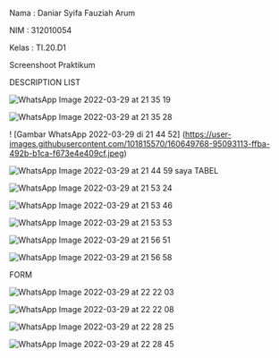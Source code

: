 Nama : Daniar Syifa Fauziah Arum

NIM : 312010054

Kelas : TI.20.D1

Screenshoot Praktikum 

DESCRIPTION LIST

![WhatsApp Image 2022-03-29 at 21 35 19](https://user-images.githubusercontent.com/101815570/160649849-57da59d0-7dfd-4ed9-9922-635929740576.jpeg)

![WhatsApp Image 2022-03-29 at 21 35 28](https://user-images.githubusercontent.com/101815570/160651682-09491b37-067a-4a37-bd5a-00dd7fb8bb21.jpeg)

! [Gambar WhatsApp 2022-03-29 di 21 44 52] (https://user-images.githubusercontent.com/101815570/160649768-95093113-ffba-492b-b1ca-f673e4e409cf.jpeg)

![WhatsApp Image 2022-03-29 at 21 44 59](https://user-images.githubusercontent.com/101815570/160650003-e63be698-7031-42eb-b1a1-a1083871d20d.jpeg)
saya
TABEL

![WhatsApp Image 2022-03-29 at 21 53 24](https://user-images.githubusercontent.com/101815570/160650075-d0786155-bd05-4522-ba18-5329de57171b.jpeg)

![WhatsApp Image 2022-03-29 at 21 53 46](https://user-images.githubusercontent.com/101815570/160650113-80199b52-cbdf-4cea-9097-88444405d3d8.jpeg)

![WhatsApp Image 2022-03-29 at 21 53 53](https://user-images.githubusercontent.com/101815570/160650260-cd140165-61ed-44a3-885f-af264f4c053b.jpeg)

![WhatsApp Image 2022-03-29 at 21 56 51](https://user-images.githubusercontent.com/101815570/160650291-57f81efc-6257-4d7c-9f2b-32c517b9caf5.jpeg)

![WhatsApp Image 2022-03-29 at 21 56 58](https://user-images.githubusercontent.com/101815570/160650329-57d76c25-944f-43af-98d9-63bf6df0f9d4.jpeg)

FORM

![WhatsApp Image 2022-03-29 at 22 22 03](https://user-images.githubusercontent.com/101815570/160650442-09f04dc4-201c-4e72-8aff-89657a934c1a.jpeg)

![WhatsApp Image 2022-03-29 at 22 22 08](https://user-images.githubusercontent.com/101815570/160650490-f3217456-c091-4367-9457-6b4309038d0e.jpeg)

![WhatsApp Image 2022-03-29 at 22 28 25](https://user-images.githubusercontent.com/101815570/160651219-4bc12a53-6489-4e4e-b9b9-40e675c4e961.jpeg)

![WhatsApp Image 2022-03-29 at 22 28 45](https://user-images.githubusercontent.com/101815570/160651477-edd6e325-aa1c-44fe-9c6c-9bf9d9fabfe8.jpeg)
